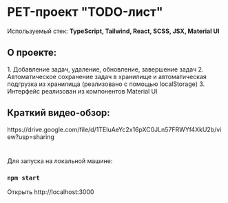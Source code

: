 # PET-проект "TODO-лист"
Используемый стек: 
<b>TypeScript, Tailwind, React, SCSS, JSX, Material UI</b>

<h2>О проекте:</h2>
1. Добавление задач, удаление, обновление, завершение задач
2. Автоматическое сохранение задач в хранилище и автоматическая подгрузка из хранилища (реализовано с помощью localStorage)
3. Интерфейс реализован из компонентов Material UI

<h2>Краткий видео-обзор:</h2>
https://drive.google.com/file/d/1TEIuAeYc2x16pXC0JLn57FRWYf4XkU2b/view?usp=sharing

#
Для запуска на локальной машине:
### `npm start`
Открыть http://localhost:3000
